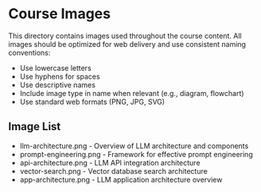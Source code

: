 # Course Images

This directory contains images used throughout the course content. All images should be optimized for web delivery and use consistent naming conventions:

- Use lowercase letters
- Use hyphens for spaces
- Use descriptive names
- Include image type in name when relevant (e.g., diagram, flowchart)
- Use standard web formats (PNG, JPG, SVG)

## Image List
- llm-architecture.png - Overview of LLM architecture and components
- prompt-engineering.png - Framework for effective prompt engineering
- api-architecture.png - LLM API integration architecture
- vector-search.png - Vector database search architecture
- app-architecture.png - LLM application architecture overview
